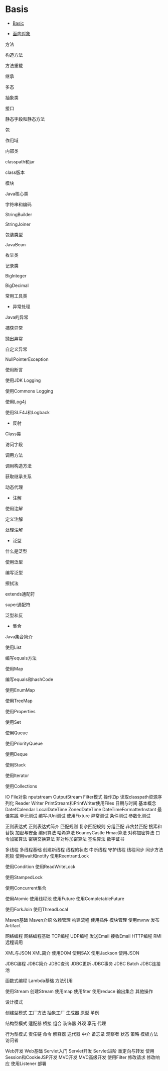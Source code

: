 # Basis

+ [Basic](./basis.md)



+ [面向对象](./basis.md)

方法

构造方法

方法重载

继承

多态

抽象类

接口

静态字段和静态方法

包

作用域

内部类

classpath和jar

class版本

模块

Java核心类

字符串和编码

StringBuilder

StringJoiner

包装类型

JavaBean

枚举类

记录类

Biglnteger

BigDecimal

常用工具类



+ 异常处理

Java的异常

捕获异常

抛出异常

自定义异常

NullPointerException

使用断言

使用JDK Logging

使用Commons Logging

使用Log4j

使用SLF4J和Logback

+ 反射

Class类

访问字段

调用方法

调用构造方法

获取继承关系

动态代理

+ 注解

使用注解

定义注解

处理注解





+ 泛型

什么是泛型

使用泛型

编写泛型

擦拭法

extends通配符

super通配符

泛型和反

+ 集合

Java集合简介

使用List

编写equals方法

使用Map

编写equals和hashCode

使用EnumMap

使用TreeMap

使用Properties

使用Set

使用Queue

使用PriorityQueue

使用Deque

使用Stack

使用lterator

使用Collections



IO
  File对象
   nputstream
   OutputStream
  Filter模式
  操作Zip
   读取classpath资源序列化
  Reader
   Writer
   PrintStream和PrintWriter使用Files
日期与时间
  基本概念
   DatefCalendar
   LocalDateTime
   ZonedDateTime
   DateTimeFormatterInstant
  最佳实践
单元测试
  编写JUni测试
   使用Fixture
  异常测试
  条件测试
   参数化测试



正则表达式
   正则表达式简介
匹配规则
   复杂匹配规则
分组匹配
非贪婪匹配
搜索和替换
加密与安全
编码算法
  哈希算法
BouncyCastle
Hmac算法
对称加密算法
口令加密算法
密钥交换算法
非对称加密算法
签名算法
数字证书



多线程
  多线程基础
  创建新线程
  线程的状态
  中断线程
  守护线程
  线程同步
  同步方法
  死锁
  使用wait和notify
  使用ReentrantLock

使用Condition
  使用ReadWriteLock

使用StampedLock

使用Concurrent集合

使用Atomic
   使用线程池
   使用Future
  使用CompletableFuture

使用ForkJoin
  使用ThreadLocal

Maven基础
  Maven介绍
  依赖管理
  构建流程
  使用插件
  模块管理
  使用mvnw
  发布Artifact





网络编程
  网络编程基础
TCP编程
UDP编程
发送Email
接收Email
HTTP编程
RMI远程调用

XML与JSON
XML简介
使用DOM
使用SAX
使用Jackson
使用JSON

JDBC编程
JDBC简介
JDBC查询
JDBC更新
JDBC事务
JDBC Batch
JDBC连接池

函数式编程
Lambda基础
方法引用

使用Stream
创建Stream
使用map
使用fiter
使用reduce
输出集合
其他操作



设计模式

创建型模式
工厂方法
抽象工厂
生成器
原型
单例

结构型模式
适配器
桥接
组合
装饰器
外观
享元
代理

行为型模式
    责任链
命令
解释器
送代器
中介
备忘录
观察者
状态
策略
模板方法
访问者



Web开发
   Web基础
   Servlet入门
   Servlet开发
  Servlet进阶
     重定向与转发
     使用Session和CookieJSP开发
  MVC开发
   MVC高级开发
   使用Filter
    修改请求
    修改响应
    使用Listener
   部署
